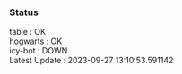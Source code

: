 ### Status


table : OK  
hogwarts : OK  
icy-bot : DOWN  
Latest Update : 2023-09-27 13:10:53.591142
